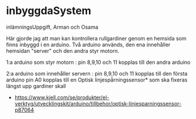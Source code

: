 # inbyggdaSystem
inlämningsUppgift, Arman och Osama

Här gjorde jag att man kan kontrollera rullgardiner genom en hemsida som finns inbyggd i en arduino.
Två arduino används, den ena innehåller hemsidan "server" och den andra styr motorn.

1:a arduino som styr motorn :
pin 8,9,10 och 11 kopplas till den andra arduino 

2:a arduino som innehåller servern : 
 pin 8,9,10 och 11 kopplas till den första arduino 
 pin A0 kopplas till en Optisk linjespårningssensor* som ska fixeras längst upp gardiner skall 
 
 
 
 

 * https://www.kjell.com/se/produkter/el-verktyg/utvecklingskit/arduino/tillbehor/optisk-linjesparningssensor-p87064

